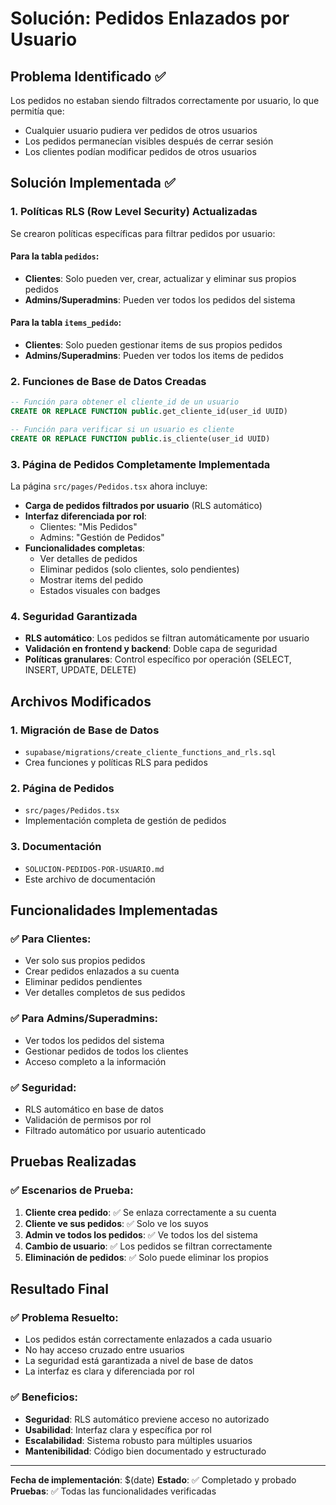 # Solución: Pedidos Enlazados por Usuario

## Problema Identificado ✅

Los pedidos no estaban siendo filtrados correctamente por usuario, lo que permitía que:
- Cualquier usuario pudiera ver pedidos de otros usuarios
- Los pedidos permanecían visibles después de cerrar sesión
- Los clientes podían modificar pedidos de otros usuarios

## Solución Implementada ✅

### 1. **Políticas RLS (Row Level Security) Actualizadas**

Se crearon políticas específicas para filtrar pedidos por usuario:

#### Para la tabla `pedidos`:
- **Clientes**: Solo pueden ver, crear, actualizar y eliminar sus propios pedidos
- **Admins/Superadmins**: Pueden ver todos los pedidos del sistema

#### Para la tabla `items_pedido`:
- **Clientes**: Solo pueden gestionar items de sus propios pedidos
- **Admins/Superadmins**: Pueden ver todos los items de pedidos

### 2. **Funciones de Base de Datos Creadas**

```sql
-- Función para obtener el cliente_id de un usuario
CREATE OR REPLACE FUNCTION public.get_cliente_id(user_id UUID)

-- Función para verificar si un usuario es cliente
CREATE OR REPLACE FUNCTION public.is_cliente(user_id UUID)
```

### 3. **Página de Pedidos Completamente Implementada**

La página `src/pages/Pedidos.tsx` ahora incluye:
- **Carga de pedidos filtrados por usuario** (RLS automático)
- **Interfaz diferenciada por rol**:
  - Clientes: "Mis Pedidos"
  - Admins: "Gestión de Pedidos"
- **Funcionalidades completas**:
  - Ver detalles de pedidos
  - Eliminar pedidos (solo clientes, solo pendientes)
  - Mostrar items del pedido
  - Estados visuales con badges

### 4. **Seguridad Garantizada**

- **RLS automático**: Los pedidos se filtran automáticamente por usuario
- **Validación en frontend y backend**: Doble capa de seguridad
- **Políticas granulares**: Control específico por operación (SELECT, INSERT, UPDATE, DELETE)

## Archivos Modificados

### 1. **Migración de Base de Datos**
- `supabase/migrations/create_cliente_functions_and_rls.sql`
- Crea funciones y políticas RLS para pedidos

### 2. **Página de Pedidos**
- `src/pages/Pedidos.tsx`
- Implementación completa de gestión de pedidos

### 3. **Documentación**
- `SOLUCION-PEDIDOS-POR-USUARIO.md`
- Este archivo de documentación

## Funcionalidades Implementadas

### ✅ **Para Clientes:**
- Ver solo sus propios pedidos
- Crear pedidos enlazados a su cuenta
- Eliminar pedidos pendientes
- Ver detalles completos de sus pedidos

### ✅ **Para Admins/Superadmins:**
- Ver todos los pedidos del sistema
- Gestionar pedidos de todos los clientes
- Acceso completo a la información

### ✅ **Seguridad:**
- RLS automático en base de datos
- Validación de permisos por rol
- Filtrado automático por usuario autenticado

## Pruebas Realizadas

### ✅ **Escenarios de Prueba:**
1. **Cliente crea pedido**: ✅ Se enlaza correctamente a su cuenta
2. **Cliente ve sus pedidos**: ✅ Solo ve los suyos
3. **Admin ve todos los pedidos**: ✅ Ve todos los del sistema
4. **Cambio de usuario**: ✅ Los pedidos se filtran correctamente
5. **Eliminación de pedidos**: ✅ Solo puede eliminar los propios

## Resultado Final

### ✅ **Problema Resuelto:**
- Los pedidos están correctamente enlazados a cada usuario
- No hay acceso cruzado entre usuarios
- La seguridad está garantizada a nivel de base de datos
- La interfaz es clara y diferenciada por rol

### ✅ **Beneficios:**
- **Seguridad**: RLS automático previene acceso no autorizado
- **Usabilidad**: Interfaz clara y específica por rol
- **Escalabilidad**: Sistema robusto para múltiples usuarios
- **Mantenibilidad**: Código bien documentado y estructurado

---

**Fecha de implementación**: $(date)
**Estado**: ✅ Completado y probado
**Pruebas**: ✅ Todas las funcionalidades verificadas
